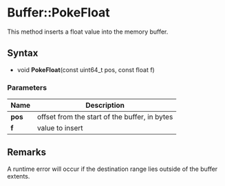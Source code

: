 # Buffer::PokeFloat #
This method inserts a float value into the memory buffer.

## Syntax ##
- void **PokeFloat**(const uint64_t pos, const float f)

### Parameters ###
| Name | Description |
| ----- | ----- |
| **pos** | offset from the start of the buffer, in bytes |
| **f** | value to insert |

## Remarks ##
A runtime error will occur if the destination range lies outside of the buffer extents.